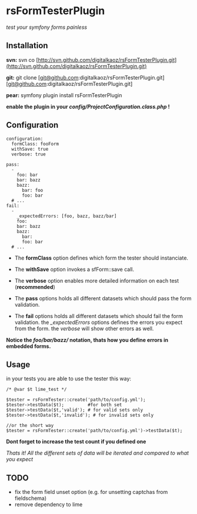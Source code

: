 rsFormTesterPlugin
========

*test your symfony forms painless*


Installation
------------------

**svn:**
svn co [http://svn.github.com/digitalkaoz/rsFormTesterPlugin.git](http://svn.github.com/digitalkaoz/rsFormTesterPlugin.git)

**git:**
git clone [git@github.com:digitalkaoz/rsFormTesterPlugin.git][git@github.com:digitalkaoz/rsFormTesterPlugin.git]

**pear:**
symfony plugin install rsFormTesterPlugin

**enable the plugin in your *config/ProjectConfiguration.class.php* !**

Configuration
-------------

    configuration:
      formClass: fooForm
      withSave: true
      verbose: true

    pass:
      -
        foo: bar
        bar: bazz
        bazz:
          bar: foo
          foo: bar
      # ...
    fail:
      -
        _expectedErrors: [foo, bazz, bazz/bar]
        foo: 
        bar: bazz
        bazz:
          bar: 
          foo: bar
      # ...

  - The **formClass** option defines which form the tester should instanciate.

  - The **withSave** option invokes a sfForm::save call.

  - The **verbose** option enables more detailed information on each test (**recommended**)

  - The **pass** options holds all different datasets which should pass the form validation.

  - The **fail** options holds all different datasets which should fail the form validation. the *_expectedErrors* options defines the errors you expect from the form. the *verbose* will show other errors as well.

**Notice the *foo/bar/bazz/* notation, thats how you define errors in embedded forms.**

Usage
-----

in your tests you are able to use the tester this way:

    /* @var $t lime_test */

    $tester = rsFormTester::create('path/to/config.yml');
    $tester->testData($t);         #for both set
    $tester->testData($t,'valid'); # for valid sets only
    $tester->testData($t,'invalid'); # for invalid sets only
    
    //or the short way
    $tester = rsFormTester::create('path/to/config.yml')->testData($t);

**Dont forget to increase the test count if you defined one**

*Thats it! All the different sets of data will be iterated and compared to what you expect*

TODO
----
  - fix the form field unset option (e.g. for unsetting captchas from fieldschema)
  - remove dependency to lime


